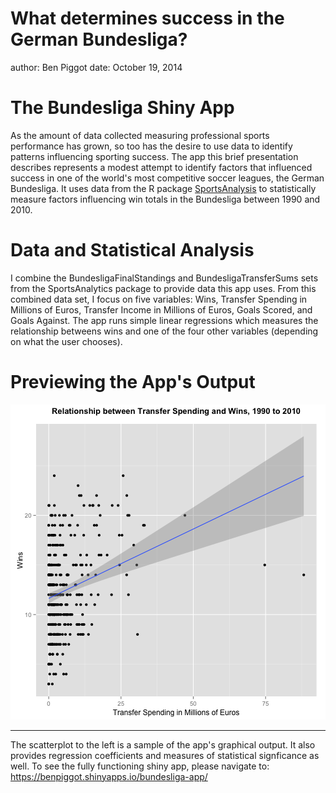 What determines success in the German Bundesliga?
========================================================
author: Ben Piggot
date: October 19, 2014


The Bundesliga Shiny App
========================================================


As the amount of data collected measuring professional sports performance has grown, so too has the desire to use data to identify patterns influencing sporting success. The app this brief presentation describes represents a modest attempt to identify factors that influenced success in one of the world's most competitive soccer leagues, the German Bundesliga. It uses data from the R package [SportsAnalysis](http://cran.r-project.org/web/packages/SportsAnalytics/SportsAnalytics.pdf) to statistically measure factors influencing win totals in the Bundesliga between 1990 and 2010.


Data and Statistical Analysis
========================================================


I combine the BundesligaFinalStandings and BundesligaTransferSums sets from the SportsAnalytics package to provide data this app uses. From this combined data set, I focus on five variables: Wins, Transfer Spending in Millions of Euros, Transfer Income in Millions of Euros, Goals Scored, and Goals Against. The app runs simple linear regressions which measures the relationship betweens wins and one of the four other variables (depending on what the user chooses). 

Previewing the App's Output
========================================================


![plot of chunk unnamed-chunk-1](bundesliga-figure/unnamed-chunk-1.png) 
***
The scatterplot to the left is a sample of the app's graphical output. It also provides regression coefficients and measures of statistical signficance as well. To see the fully functioning shiny app, please navigate to: https://benpiggot.shinyapps.io/bundesliga-app/
